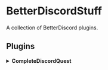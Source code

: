 # BetterDiscordStuff

A collection of BetterDiscord plugins.

## Plugins

<details>
<summary><strong>CompleteDiscordQuest</strong></summary>

### Description

CompleteDiscordQuest is a plugin for BetterDiscord that automates the completion of Discord quests. Once started, the plugin will wait for 10 seconds before checking for any claimed quests and completing them automatically.

### Features

- Notifies the user when the plugin starts and stops.
- Automatically completes Discord quests.
- Automatically turns itself off if no quests are found.


### Installation

1. Download the `CompleteDiscordQuest.plugin.js` file from the [GitHub repository](https://github.com/tvhsin/BetterDiscordStuff).
2. Move the downloaded file to your BetterDiscord plugins folder. You can find this folder by going to User Settings > Plugins > Open Plugins Folder in Discord.
3. Enable the plugin in the BetterDiscord plugins settings.

### Usage

1. Start Discord with BetterDiscord installed.
2. Enable the CompleteDiscordQuest plugin from the BetterDiscord plugins settings.
3. The plugin will notify you that it has started and will wait 10 seconds before checking for claimed quests.
4. The plugin will automatically complete any uncompleted quests.

### Author

- **Tahsin** - [@tahsin_ahmed62](https://github.com/tvhsin)

### License

This project is licensed under the Creative Commons Attribution-ShareAlike 4.0 International License (CC BY-SA 4.0). See the [LICENSE](LICENSE) file for details.

### Credits

Based on code from [aamiaa](https://gist.github.com/aamiaa/204cd9d42013ded9faf646fae7f89fbb).

</details>

<!-- will add more later -->
